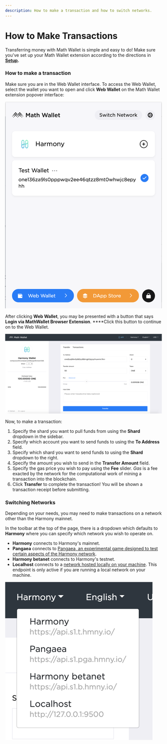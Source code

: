 ```yaml
---
description: How to make a transaction and how to switch networks.
---
```


# How to Make Transactions

Transferring money with Math Wallet is simple and easy to do! Make sure you've set up your Math Wallet extension according to the directions in [**Setup**](setup.md)**.**

### How to make a transaction

Make sure you are in the Web Wallet interface. To access the Web Wallet, select the wallet you want to open and click **Web Wallet** on the Math Wallet extension popover interface:

![Clicking &quot;Web Wallet&quot; opens &quot;Test Wallet&quot; in a new tab](../../../.gitbook/assets/screen-shot-2019-09-18-at-2.33.41-pm.png)

After clicking **Web Wallet**, you may be presented with a button that says **Login via MathWallet Browser Extension**. ****Click this button to continue on to the Web Wallet.

![Example of a cross-shard transaction from Shard 1 to Shard 0](../../../.gitbook/assets/screen-shot-2019-09-17-at-5.07.06-pm%20%281%29.png)

Now, to make a transaction:

1. Specify the shard you want to pull funds from using the **Shard** dropdown in the sidebar.
2. Specify which account you want to send funds to using the **To Address** field.
3. Specify which shard you want to send funds to using the **Shard** dropdown to the right.
4. Specify the amount you wish to send in the **Transfer Amount** field.
5. Specify the gas price you wish to pay using the **Fee** slider. _Gas_ is a fee exacted by the network for the computational work of mining a transaction into the blockchain.
6. Click **Transfer** to complete the transaction! You will be shown a transaction receipt before submitting.

### Switching Networks

Depending on your needs, you may need to make transactions on a network other than the Harmony mainnet.

In the toolbar at the top of the page, there is a dropdown which defaults to **Harmony** where you can specify which network you wish to operate on.

* **Harmony** connects to Harmony's mainnet.
* **Pangaea** connects to [Pangaea, an experimental game designed to test certain aspects of the Harmony network](https://docs.harmony.one/pangaea/).
* **Harmony betanet** connects to Harmony's testnet.
* **Localhost** connects to a [network hosted locally on your machine](https://github.com/harmony-one/harmony/). This endpoint is only active if you are running a local network on your machine.

![](../../../.gitbook/assets/screen-shot-2019-09-18-at-10.45.00-am.png)



